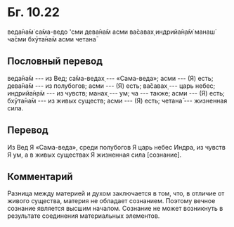 # Бг. 10.22

веда̄на̄м̇ са̄ма-ведо 'сми дева̄на̄м асми ва̄савах̣ индрийа̄н̣а̄м̇ манаш́ ча̄сми
бхӯта̄на̄м асми четана̄

## Пословный перевод

веда̄на̄м --- из Вед; са̄ма-ведах̣ --- «Сама-веда»; асми --- (Я) есть;
дева̄на̄м --- из полубогов; асми --- (Я) есть; ва̄савах̣ --- царь небес;
индрийа̄н̣а̄м --- из чувств; манах̣ --- ум; ча --- также; асми --- (Я) есть;
бхӯта̄на̄м --- из живых существ; асми --- (Я) есть; четана̄ --- жизненная
сила.

## Перевод

Из Вед Я «Сама-веда», среди полубогов Я царь небес Индра, из чувств Я
ум, а в живых существах Я жизненная сила \[сознание\].

## Комментарий

Разница между материей и духом заключается в том, что, в отличие от
живого существа, материя не обладает сознанием. Поэтому вечное сознание
является высшим началом. Сознание не может возникнуть в результате
соединения материальных элементов.
